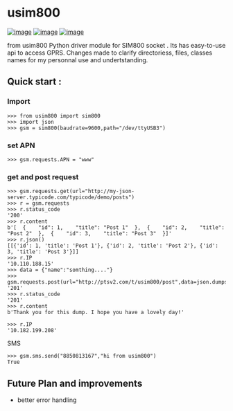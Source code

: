 usim800
==========================
[![image](https://img.shields.io/badge/build-passing-green.svg)](https://pypi.org/project/usim800/)
[![image](https://img.shields.io/github/license/Bhagyarsh/usim800.svg)](https://pypi.org/project/usim800/)
[![image](https://img.shields.io/pypi/v/usim800.svg)](https://pypi.org/project/usim800/)

from usim800 Python driver module for SIM800 socket . 
Its has easy-to-use api to access GPRS.
Changes made to clarify directoriess, files, classes names for my personnal use and undertstanding.



Quick start :
------------
### Import

``` {.sourceCode .python}
>>> from usim800 import sim800
>>> import json
>>> gsm = sim800(baudrate=9600,path="/dev/ttyUSB3")
```
### set APN

``` {.sourceCode .python}
>>> gsm.requests.APN = "www"
```
### get and post request
``` {.sourceCode .python}
>>> gsm.requests.get(url="http://my-json-server.typicode.com/typicode/demo/posts")
>>> r = gsm.requests
>>> r.status_code
'200'
>>> r.content
b'[  {    "id": 1,    "title": "Post 1"  },  {    "id": 2,    "title": "Post 2"  },  {    "id": 3,    "title": "Post 3"  }]'
>>> r.json()
[[{'id': 1, 'title': 'Post 1'}, {'id': 2, 'title': 'Post 2'}, {'id': 3, 'title': 'Post 3'}]]
>>> r.IP
'10.110.188.15'
>>> data = {"name":"somthing...."}
>>> gsm.requests.post(url="http://ptsv2.com/t/usim800/post",data=json.dumps(data))
'201'
>>> r.status_code
'201'
>>> r.content
b'Thank you for this dump. I hope you have a lovely day!'

>>> r.IP
'10.182.199.208'
```
SMS
``` {.sourceCode .python}
>>> gsm.sms.send("8850813167","hi from usim800")
True
```
Future Plan and  improvements
------------
* better error handling
